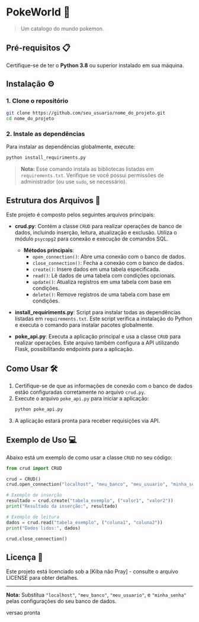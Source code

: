 # PokeWorld 🚀

> Um catalogo do mundo pokemon.

## Pré-requisitos 📋

Certifique-se de ter o **Python 3.8** ou superior instalado em sua máquina.

## Instalação ⚙️

### 1. Clone o repositório

```bash
git clone https://github.com/seu_usuario/nome_do_projeto.git
cd nome_do_projeto
```

### 2. Instale as dependências

Para instalar as dependências globalmente, execute:

```bash
python install_requiriments.py
```

> **Nota:** Esse comando instala as bibliotecas listadas em `requirements.txt`. Verifique se você possui permissões de administrador (ou use `sudo`, se necessário).

## Estrutura dos Arquivos 📁

Este projeto é composto pelos seguintes arquivos principais:

- **crud.py**: Contém a classe `CRUD` para realizar operações de banco de dados, incluindo inserção, leitura, atualização e exclusão. Utiliza o módulo `psycopg2` para conexão e execução de comandos SQL.
  - **Métodos principais**:
    - `open_connection()`: Abre uma conexão com o banco de dados.
    - `close_connection()`: Fecha a conexão com o banco de dados.
    - `create()`: Insere dados em uma tabela especificada.
    - `read()`: Lê dados de uma tabela com condições opcionais.
    - `update()`: Atualiza registros em uma tabela com base em condições.
    - `delete()`: Remove registros de uma tabela com base em condições.

- **install_requiriments.py**: Script para instalar todas as dependências listadas em `requirements.txt`. Este script verifica a instalação do Python e executa o comando para instalar pacotes globalmente.

- **poke_api.py**: Executa a aplicação principal e usa a classe `CRUD` para realizar operações. Este arquivo também configura a API utilizando Flask, possibilitando endpoints para a aplicação.

## Como Usar 🛠️

1. Certifique-se de que as informações de conexão com o banco de dados estão configuradas corretamente no arquivo `crud.py`.
2. Execute o arquivo `poke_api.py` para iniciar a aplicação:
   ```bash
   python poke_api.py
   ```
3. A aplicação estará pronta para receber requisições via API.

## Exemplo de Uso 💻

Abaixo está um exemplo de como usar a classe `CRUD` no seu código:

```python
from crud import CRUD

crud = CRUD()
crud.open_connection("localhost", "meu_banco", "meu_usuario", "minha_senha")

# Exemplo de inserção
resultado = crud.create("tabela_exemplo", ("valor1", "valor2"))
print("Resultado da inserção:", resultado)

# Exemplo de leitura
dados = crud.read("tabela_exemplo", ("coluna1", "coluna2"))
print("Dados lidos:", dados)

crud.close_connection()
```

## Licença 📜

Este projeto está licenciado sob a [Kiba não Pray] - consulte o arquivo LICENSE para obter detalhes.

---

**Nota:** Substitua `"localhost"`, `"meu_banco"`, `"meu_usuario"`, e `"minha_senha"` pelas configurações do seu banco de dados.

versao pronta